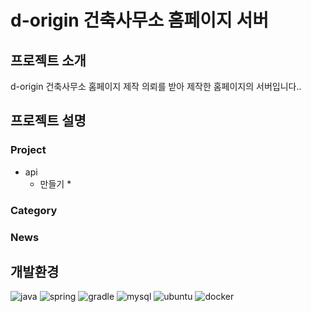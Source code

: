 # d-origin 건축사무소 홈페이지 서버
## 프로젝트 소개
d-origin 건축사무소 홈페이지 제작 의뢰를 받아 제작한 홈페이지의 서버입니다..
## 프로젝트 설명

### Project
* api
  * 만들기
    *  

### Category

### News

## 개발환경

![java](https://img.shields.io/badge/Java-ED8B00?style=for-the-badge&logo=openjdk&logoColor=white)
![spring](https://img.shields.io/badge/Spring-6DB33F?style=for-the-badge&logo=spring&logoColor=white)
![gradle](https://img.shields.io/badge/Gradle-02303A.svg?style=for-the-badge&logo=Gradle&logoColor=white)
![mysql](https://img.shields.io/badge/mysql-4479A1.svg?style=for-the-badge&logo=mysql&logoColor=white)
![ubuntu](https://img.shields.io/badge/Ubuntu-E95420?style=for-the-badge&logo=ubuntu&logoColor=white)
![docker](https://img.shields.io/badge/docker-%230db7ed.svg?style=for-the-badge&logo=docker&logoColor=white)
